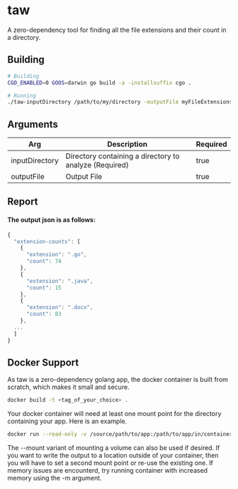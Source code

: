 # taw
A zero-dependency tool for finding all the file extensions and their count in a directory.

## Building
```bash
# Building
CGO_ENABLED=0 GOOS=darwin go build -a -installsuffix cgo . 

# Running
./taw-inputDirectory /path/to/my/directory -outputFile myFileExtensions.json
```

## Arguments
Arg | Description | Required
------ | ------ | ------
inputDirectory | Directory containing a directory to analyze (Required) | true
outputFile | Output File | true

## Report

#### The output json is as follows:

```Javascript
{
  "extension-counts": [
    {
      "extension": ".go",
      "count": 74
    },
    {
      "extension": ".java",
      "count": 15
    },
    {
      "extension": ".docx",
      "count": 83
    },
  ...
  ]
}
```

## Docker Support
As taw is a zero-dependency golang app, the docker container is built from scratch, which makes it small and secure. 

```bash
docker build -t <tag_of_your_choice> .
```

Your docker container will need at least one mount point for the directory containing your app. Here is an example.
```bash
docker run --read-only -v /source/path/to/app:/path/to/app/in/container -v /source/path/to/resultsdir:/path/to/resultsdir/in/container -it <tag_built_with> -inputDirectory /path/to/app/in/container -outputFile /path/to/resultsdir/in/container
```
The --mount variant of mounting a volume can also be used if desired. If you want to write the output to a location outside of your container, then you will have to set a second mount point or re-use the existing one. If memory issues are encounterd, try running container with increased memory using the -m argument.
